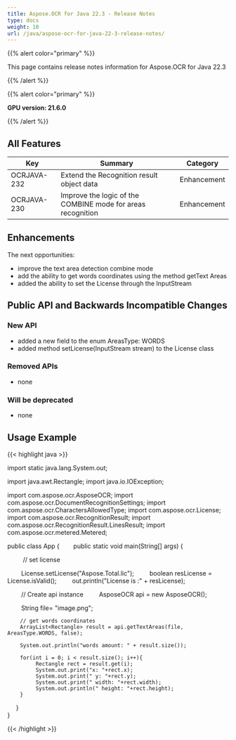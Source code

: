 ```yaml
---
title: Aspose.OCR for Java 22.3 - Release Notes
type: docs
weight: 10
url: /java/aspose-ocr-for-java-22-3-release-notes/
---
```


{{% alert color="primary" %}}

This page contains release notes information for Aspose.OCR for Java 22.3

{{% /alert %}}

{{% alert color="primary" %}}

**GPU version: 21.6.0**

{{% /alert %}}

## All Features

|Key|Summary|Category|
|---|---|---|
|OCRJAVA-232| Extend the Recognition result object data |Enhancement|
|OCRJAVA-230| Improve the logic of the COMBINE mode for areas recognition |Enhancement|

## Enhancements

The next opportunities:

- improve the text area detection combine mode
- add the ability to get words coordinates using the method getText Areas
- added the ability to set the License through the InputStream

## Public API and Backwards Incompatible Changes

### New API

- added a new field to the enum AreasType: WORDS
- added method setLicense(InputStream stream) to the License class


### Removed APIs

- none


### Will be deprecated

- none

## Usage Example

{{< highlight java >}}

import static java.lang.System.out;

import java.awt.Rectangle;
import java.io.IOException;

import com.aspose.ocr.AsposeOCR;
import com.aspose.ocr.DocumentRecognitionSettings;
import com.aspose.ocr.CharactersAllowedType;
import com.aspose.ocr.License;
import com.aspose.ocr.RecognitionResult;
import com.aspose.ocr.RecognitionResult.LinesResult;
import com.aspose.ocr.metered.Metered;


public class App {
       public static void main(String[] args) {

         // set license    

        License.setLicense("Aspose.Total.lic");
        boolean resLicense = License.isValid();
        out.println("License is :" + resLicense);


        // Create api instance
        AsposeOCR api = new AsposeOCR();

        String file= "image.png";		
		
	    // get words coordinates
        ArrayList<Rectangle> result = api.getTextAreas(file, AreasType.WORDS, false);
		
		System.out.println("words amount: " + result.size());
		
		for(int i = 0; i < result.size(); i++){
    		 Rectangle rect = result.get(i);
    		 System.out.print("x: "+rect.x);
			 System.out.print(" y: "+rect.y);
			 System.out.print(" width: "+rect.width);
			 System.out.println(" height: "+rect.height);
    	}
    	}	
	}

{{< /highlight >}}
